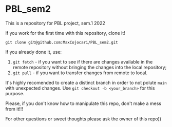 # PBL_sem2
This is a repository for PBL project, sem.1 2022

If you work for the first time with this repository, clone it! 

```
git clone git@github.com:MaxCojocari/PBL_sem2.git
```

If you already done it, use:

1. `git fetch` - if you want to see if there are changes available in the remote repository without bringing the changes into the local repository;
2. `git pull` - if you want to transfer changes from remote to local.

It's highly recomended to create a distinct branch in order to not polute `main` with unexpected changes. Use `git checkout -b <your_branch>` for this purpose.

Please, if you don't know how to manipulate this repo, don't make a mess from it!!!

For other questions or sweet thoughts please ask the owner of this repo))
